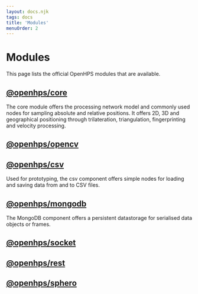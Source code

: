 ```yaml
---
layout: docs.njk
tags: docs
title: 'Modules'
menuOrder: 2
---
```

# Modules
This page lists the official OpenHPS modules that are available.

## [@openhps/core](/docs/core/)
The core module offers the processing network model and commonly used nodes for sampling absolute and relative positions. It offers 2D, 3D and geographical positioning through trilateration, triangulation, fingerprinting and velocity processing.

## [@openhps/opencv](/docs/opencv)

## [@openhps/csv](/docs/csv)
Used for prototyping, the csv component offers simple nodes for loading and saving data from and to CSV files.

## [@openhps/mongodb](/docs/mongodb)
The MongoDB component offers a persistent datastorage for serialised data objects or frames.

## [@openhps/socket](/docs/socket)

## [@openhps/rest](/docs/rest)

## [@openhps/sphero](/docs/sphero)